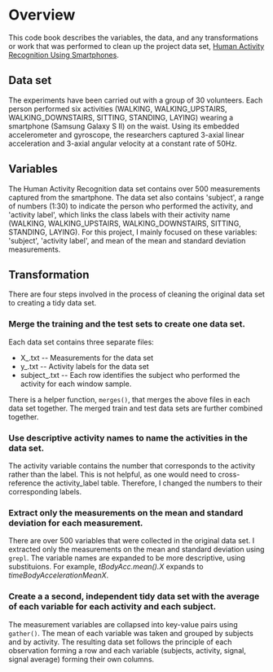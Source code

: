 # Overview
This code book describes the variables, the data, and any transformations or work that was performed to clean up the project data set, [Human Activity Recognition Using Smartphones](http://archive.ics.uci.edu/ml/datasets/Human+Activity+Recognition+Using+Smartphones).

## Data set
The experiments have been carried out with a group of 30 volunteers. Each person performed six activities (WALKING, WALKING_UPSTAIRS, WALKING_DOWNSTAIRS, SITTING, STANDING, LAYING) wearing a smartphone (Samsung Galaxy S II) on the waist. Using its embedded accelerometer and gyroscope, the researchers captured 3-axial linear acceleration and 3-axial angular velocity at a constant rate of 50Hz. 

## Variables
The Human Activity Recognition data set contains over 500 measurements captured from the smartphone. The data set also contains 'subject', a range of numbers (1:30) to indicate the person who performed the activity, and 'activity label', which links the class labels with their activity name (WALKING, WALKING_UPSTAIRS, WALKING_DOWNSTAIRS, SITTING, STANDING, LAYING). For this project, I mainly focused on these variables: 'subject', 'activity label', and mean of the mean and standard deviation measurements.

## Transformation
There are four steps involved in the process of cleaning the original data set to creating a tidy data set.

### Merge the training and the test sets to create one data set.
Each data set contains three separate files:  

  * X_.txt -- Measurements for the data set  
  * y_.txt -- Activity labels for the data set  
  * subject_.txt -- Each row identifies the subject who performed the activity for each window sample.  

There is a helper function, `merges()`, that merges the above files in each data set together. The merged train and test data sets are further combined together.

### Use descriptive activity names to name the activities in the data set.
The activity variable contains the number that corresponds to the activity rather than the label. This is not helpful, as one would need to cross-reference the activity_label table. Therefore, I changed the numbers to their corresponding labels. 

### Extract only the measurements on the mean and standard deviation for each measurement.
There are over 500 variables that were collected in the original data set. I extracted only the measurements on the mean and standard deviation using `grepl`. The variable names are expanded to be more descriptive, using substituions. For example, _tBodyAcc.mean().X_ expands to _timeBodyAccelerationMeanX_. 

### Create a a second, independent tidy data set with the average of each variable for each activity and each subject.
The measurement variables are collapsed into key-value pairs using `gather()`. The mean of each variable was taken and grouped by subjects and by activity. The resulting data set follows the principle of each observation forming a row and each variable (subjects, activity, signal, signal average) forming their own columns.
